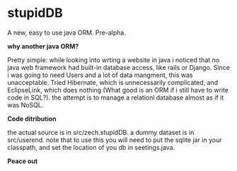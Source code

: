 # stupidDB
A new, easy to use java ORM. Pre-alpha.

**why another java ORM?**

Pretty simple: while looking into wrting a website in java i noticed that no java web framework had built-in database access, like rails or Django. Since i was going to need Users and a lot of data mangment, this was unacceptable. Tried Hibernate, which is unnecessarily complicated, and EclipseLink, which does nothing (What good is an ORM if i still have to write code in SQL?). the attempt is to manage a relationl database almost as if it was NoSQL.

**Code ditribution**

the actual source is in src/zech.stupidDB.
a dummy dataset is in src/userend. note that to use this you will need to put the sqlite jar in your classpath, and set the location of you db in seetings.java.

**Peace out**
